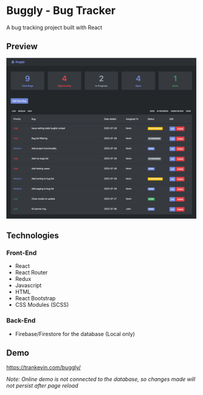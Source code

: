 # Buggly - Bug Tracker

A bug tracking project built with React

## Preview

<img alt="Buggly screenshot" src="./src/buggly-screenshot.png" width="500" >

## Technologies

### Front-End
- React
- React Router
- Redux
- Javascript
- HTML
- React Bootstrap
- CSS Modules (SCSS)

### Back-End
- Firebase/Firestore for the database (Local only)

## Demo

<a href="https://trankevin.com/buggly/" target="_blank">https://trankevin.com/buggly/</a>

_Note: Online demo is not connected to the database, so changes made will not persist after page reload_